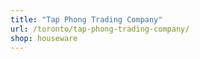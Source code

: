 ```yaml
---
title: "Tap Phong Trading Company"
url: /toronto/tap-phong-trading-company/
shop: houseware
---
```

